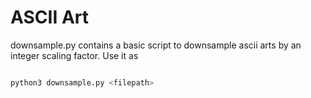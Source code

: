 # ASCII Art


downsample.py contains a basic script to downsample ascii arts by an integer scaling factor. Use it as 
```bash

python3 downsample.py <filepath>

```